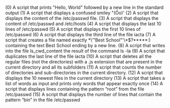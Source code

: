 (0) A script that prints "Hello, World" followed by a new line in the standard output
(1) A script that displays a confused smiley "(Ôo)'
(2) A script that displays the content of the /etc/passwd file.
(3) A script that displays the content of /etc/passwd and /etc/hosts 
(4) A script that displays the last 10 lines of /etc/passwd
(5) A script that displays the first 10 lines of /etc/passwd
(6) A script that displays the third line of the file iacta
(7) A script that creates a file named exactly \*\\'"Best School"\'\\*$\?\*\*\*\*\*:) containing the text Best School ending by a new line.
(8) A script that writes into the file ls_cwd_content the result of the command ls -la 
(9) A script that duplicates the last line of the file iacta
(10) A script that deletes all the regular files (not the directories) with a .js extension that are present in the current directory and all its subfolders
(11) A script that counts the number of directories and sub-directories in the current directory.
(12) A script that displays the 10 newest files in the current directory
(13) A script that takes a list of words as input and prints only words that appear exactly once
(14) A script that displays lines containing the pattern “root” from the file /etc/passwd
(15) A script that displays the number of lines that contain the pattern “bin” in the file /etc/passwd
